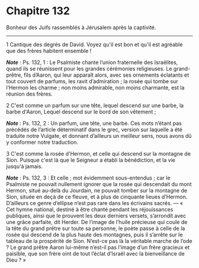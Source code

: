 # Chapitre 132

Bonheur des Juifs rassemblés à Jérusalem après la captivité.

***

1 Cantique des degrés de David. Voyez qu'il est bon et qu'il est agréable que des frères habitent ensemble !

***Note*** :  Ps. 132, 1 : Le Psalmiste chante l’union fraternelle des Israélites, quand ils se réunissent pour les grandes cérémonies religieuses. Le grand-prêtre, fils d’Aaron, qui leur apparaît alors, avec ses ornements éclatants et tout couvert de parfums, les ravit d’admiration ; la rosée qui tombe sur l’Hermon les charme ; non moins admirable, non moins charmante, est la réunion des frères.


2 C'est comme un parfum sur une tête, lequel descend sur une barbe, la barbe d'Aaron, Lequel descend sur le bord de son vêtement ;

***Note*** :  Ps. 132, 2 : Un parfum, une tête, une barbe. Ces mots n’étant pas précédés de l’article déterminatif dans le grec, version sur laquelle a été traduite notre Vulgate, et donnant d’ailleurs un meilleur sens, nous avons dû y conformer notre traduction.


3 C'est comme la rosée d'Hermon, et celle qui descend sur la montagne de Sion. Puisque c'est là que le Seigneur a établi la bénédiction, et la vie jusqu'à jamais.

***Note*** :  Ps. 132, 3 : Et celle ; mot évidemment sous-entendus ; car le Psalmiste ne pouvait nullement ignorer que la rosée qui descendait du mont Hermon, situé au-delà du Jourdain, ne pouvait tomber sur la montagne de Sion, située en deçà de ce fleuve, et à plus de cinquante lieues d’Hermon. D’ailleurs ce genre d’ellipse n’est pas rare dans les écrivains sacrés. ― « Cet hymne national, destiné à être chanté pendant les réjouissances publiques, ainsi que le prouvent les deux derniers versets, s’arrondit avec une grâce parfaite, dit Herder. De l’image de l’huile précieuse qui coule de la tête du grand prêtre sur toute sa personne, le poète passe à celle de la rosée qui descend de la plus haute des montagnes, puis il s’arrête sur le tableau de la prospérité de Sion. N’est-ce pas là la véritable marche de l’ode ? Le grand prêtre Aaron lui-même n’est-il pas l’image d’un frère gracieux et paisible, que son frère oint de tout l’éclat d’Israël avec la bienveillance de Dieu ? »

